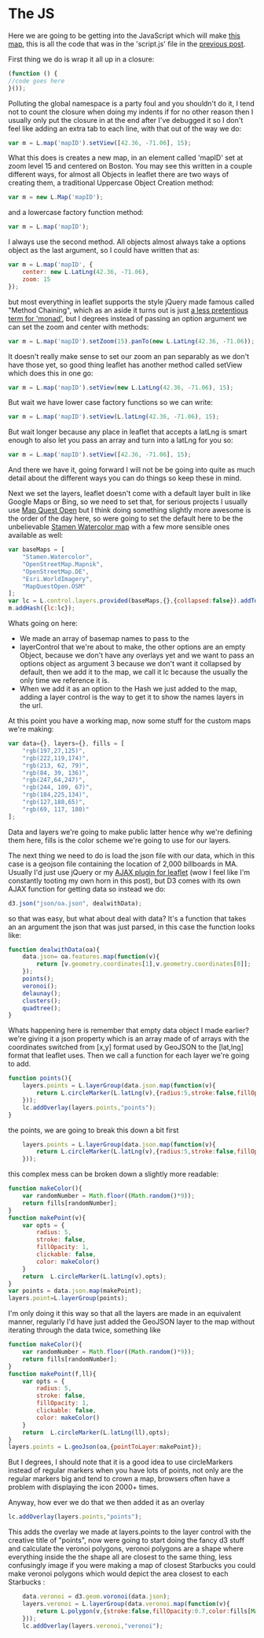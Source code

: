 The JS
===

Here we are going to be getting into the JavaScript which will make [this map](http://calvinmetcalf.github.com/leaflet.demos), this is all the code that was in the 'script.js' file in the [previous post](1-html.md).

First thing we do is wrap it all up in a closure:

```js
(function () {
//code goes here
}());
```

Polluting the global namespace is a party foul and you shouldn't do it, I tend not to count the closure when doing my indents if for no other reason then I usually only put the closure in at the end after I've debugged it so I don't feel like adding an extra tab to each line, with that out of the way we do:

```js
var m = L.map('mapID').setView([42.36, -71.06], 15);
```

What this does is creates a new map, in an element called 'mapID' set at zoom level 15 and centered on Boston.  You may see this written in a couple different ways, for almost all Objects in leaflet there are two ways of creating them, a traditional Uppercase Object Creation method:

```js
var m = new L.Map('mapID');
```

and a lowercase factory function method:

```js
var m = L.map('mapID');
```

I always use the second method.  All objects almost always take a options object as the last argument, so I could have written that as:

```js
var m = L.map('mapID', {
	center: new L.LatLng(42.36, -71.06),
    zoom: 15
});
```

but most everything in leaflet supports the style jQuery made famous called "Method Chaining", which as an aside it turns out is just [a less pretentious term for 'monad'](http://blog.jorgenschaefer.de/2013/01/monads-for-normal-programmers.html), but I degrees instead of passing an option argument we can set the zoom and center with methods:

```js
var m = L.map('mapID').setZoom(15).panTo(new L.LatLng(42.36, -71.06));
```

It doesn't really make sense to set our zoom an pan separably as we don't have those yet, so good thing leaflet has another method called setView which does this in one go:

```js
var m = L.map('mapID').setView(new L.LatLng(42.36, -71.06), 15);
```

But wait we have lower case factory functions so we can write:

```js
var m = L.map('mapID').setView(L.latLng(42.36, -71.06), 15);
```

But wait longer because any place in leaflet that accepts a latLng is smart enough to also let you pass an array and turn into a latLng for you so:

```js
var m = L.map('mapID').setView([42.36, -71.06], 15);
```

And there we have it, going forward I will not be be going into quite as much detail about the different ways you can do things so keep these in mind.  

Next we set the layers, leaflet doesn't come with a default layer built in like Google Maps or Bing, so we need to set that, for serious projects I usually use [Map Quest Open](http://open.mapquest.com/) but I think doing something slightly more awesome is the order of the day here, so were going to set the default here to be the unbelievable [Stamen Watercolor map](http://maps.stamen.com/watercolor/) with a few more sensible ones available as well:

```js
var baseMaps = [
	"Stamen.Watercolor",
	"OpenStreetMap.Mapnik",
	"OpenStreetMap.DE",
	"Esri.WorldImagery",
	"MapQuestOpen.OSM"
];
var lc = L.control.layers.provided(baseMaps,{},{collapsed:false}).addTo(m);
m.addHash({lc:lc});
```

Whats going on here:
* We made an array of basemap names to pass to the
* layerControl that we're about to make, the other options are an empty Object, because we don't have any overlays yet and we want to pass an options object as argument 3 because we don't want it collapsed by default, then we add it to the map, we call it lc because the usually the only time we reference it is.
* When we add it as an option to the Hash we just added to the map, adding a layer control is the way to get it to show the names layers in the url.

At this point you have a working map, now some stuff for the custom maps we're making:

```js
var data={}, layers={}, fills = [
	"rgb(197,27,125)",
	"rgb(222,119,174)",
	"rgb(213, 62, 79)",
	"rgb(84, 39, 136)",
	"rgb(247,64,247)",
	"rgb(244, 109, 67)",
	"rgb(184,225,134)",
	"rgb(127,188,65)",
	"rgb(69, 117, 180)"
];
```

Data and layers we're going to make public latter hence why we're defining them here, fills is the color scheme we're going to use for our layers. 

The next thing we need to do is load the json file with our data, which in this case is a geojson file containing the location of 2,000 billboards in MA. Usually I'd just use jQuery or my [AJAX plugin for leaflet](https://github.com/calvinmetcalf/leaflet-ajax) (wow I feel like I'm constantly tooting my own horn in this post), but D3 comes with its own AJAX function for  getting data so instead we do:

```js
d3.json("json/oa.json", dealwithData);
```

so that was easy, but what about deal with data? It's a function that takes an an argument the json that was just parsed, in this case the function looks like:

```js
function dealwithData(oa){
	data.json= oa.features.map(function(v){
        return [v.geometry.coordinates[1],v.geometry.coordinates[0]];
	});
    points();
    veronoi();
    delaunay();
    clusters();
    quadtree();
}
``` 

Whats happening here is remember that empty data object I made earlier? we're giving it a json property which is an array made of of arrays with the coordinates switched from [x,y] format used by GeoJSON to the [lat,lng] format that leaflet uses.  Then we call a function for each layer we're going to add. 

```js
function points(){
    layers.points = L.layerGroup(data.json.map(function(v){
    	return L.circleMarker(L.latLng(v),{radius:5,stroke:false,fillOpacity:1,clickable:false,color:fills[Math.floor((Math.random()*9))]})
	}));
	lc.addOverlay(layers.points,"points");
}
``` 

the points, we are going to break this down a bit first

```js
    layers.points = L.layerGroup(data.json.map(function(v){
    	return L.circleMarker(L.latLng(v),{radius:5,stroke:false,fillOpacity:1,clickable:false,color:fills[Math.floor((Math.random()*9))]})
	}));
```

this complex mess can be broken down a slightly more readable:

```js
function makeColor(){
    var randomNumber = Math.floor((Math.random()*9));
    return fills[randomNumber];
}
function makePoint(v){
    var opts = {
        radius: 5,
        stroke: false,
        fillOpacity: 1,
        clickable: false,
        color: makeColor()
    }
    return  L.circleMarker(L.latLng(v),opts);
} 
var points = data.json.map(makePoint);
layers.point=L.layerGroup(points);
```

I'm only doing it this way so that all the layers are made in an equivalent manner, regularly I'd have just added the GeoJSON layer to the map without iterating through the data twice, something like

```js
function makeColor(){
    var randomNumber = Math.floor((Math.random()*9));
    return fills[randomNumber];
}
function makePoint(f,ll){
    var opts = {
        radius: 5,
        stroke: false,
        fillOpacity: 1,
        clickable: false,
        color: makeColor()
    }
    return  L.circleMarker(L.latLng(ll),opts);
} 
layers.points = L.geoJson(oa,{pointToLayer:makePoint});
```

But I degrees, I should note that it is a good idea to use circleMarkers instead of regular markers when you have lots of points, not only are the regular markers big and tend to crown a map, browsers often have a problem with displaying the icon 2000+ times. 

Anyway, how ever we do that we then added it as an overlay

```js
lc.addOverlay(layers.points,"points");
```

This adds the overlay we made at layers.points to the layer control with the creative title of "points", now were going to start doing the fancy d3 stuff and calculate the veronoi polygons, veronoi polygons are a shape where everything inside the the shape all are closest to the same thing, less confusingly image if you were making a map of closest Starbucks you could make veronoi polygons which would depict the area closest to each Starbucks :

```js
    data.veronoi = d3.geom.voronoi(data.json);
    layers.veronoi = L.layerGroup(data.veronoi.map(function(v){
		return L.polygon(v,{stroke:false,fillOpacity:0.7,color:fills[Math.floor((Math.random()*9))]})
	}));
	lc.addOverlay(layers.veronoi,"veronoi");
```
